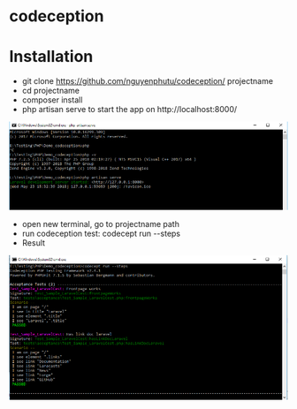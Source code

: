 # codeception

# Installation
- git clone https://github.com/nguyenphutu/codeception/ projectname
- cd projectname
- composer install
- php artisan serve to start the app on http://localhost:8000/

![alt text](result_run_serve.png)

- open new terminal, go to projectname path
- run codeception test: codecept run --steps
- Result 

![alt text](result_test.png)